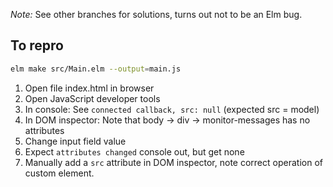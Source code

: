 *Note:* See other branches for solutions, turns out not to be an Elm bug.

## To repro

```sh
elm make src/Main.elm --output=main.js
```

1. Open file index.html in browser
2. Open JavaScript developer tools
3. In console: See `connected callback, src: null` (expected src = model)
4. In DOM inspector: Note that body -> div -> monitor-messages has no attributes
5. Change input field value
6. Expect `attributes changed` console out, but get none
7. Manually add a `src` attribute in DOM inspector, note correct operation of
   custom element.
